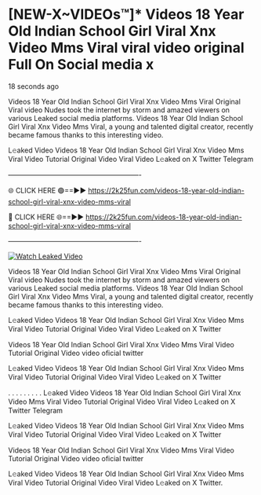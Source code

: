 # [NEW-X~VIDEOs™]* Videos 18 Year Old Indian School Girl Viral Xnx Video Mms Viral viral video original Full On Social media x

18 seconds ago

Videos 18 Year Old Indian School Girl Viral Xnx Video Mms Viral Original Viral video Nudes took the internet by storm and amazed viewers on various Leaked social media platforms. Videos 18 Year Old Indian School Girl Viral Xnx Video Mms Viral, a young and talented digital creator, recently became famous thanks to this interesting video.

L𝚎aked Video Videos 18 Year Old Indian School Girl Viral Xnx Video Mms Viral Video Tutorial Original Video Viral Video L𝚎aked on X Twitter Telegram

———————————————————-

🌐 CLICK HERE 🟢==►► https://2k25fun.com/videos-18-year-old-indian-school-girl-viral-xnx-video-mms-viral

🔴 CLICK HERE 🌐==►► https://2k25fun.com/videos-18-year-old-indian-school-girl-viral-xnx-video-mms-viral

———————————————————-

[![Watch Leaked Video](https://miro.medium.com/v2/resize:fit:828/format:webp/1*cilzJN44JGOrTw9NJCrNHA.gif "Watch Leaked Video")](https://2k25fun.com/videos-18-year-old-indian-school-girl-viral-xnx-video-mms-viral)

Videos 18 Year Old Indian School Girl Viral Xnx Video Mms Viral Original Viral video Nudes took the internet by storm and amazed viewers on various Leaked social media platforms. Videos 18 Year Old Indian School Girl Viral Xnx Video Mms Viral, a young and talented digital creator, recently became famous thanks to this interesting video.

L𝚎aked Video Videos 18 Year Old Indian School Girl Viral Xnx Video Mms Viral Video Tutorial Original Video Viral Video L𝚎aked on X Twitter

Videos 18 Year Old Indian School Girl Viral Xnx Video Mms Viral Video Tutorial Original Video video oficial twitter

L𝚎aked Video Videos 18 Year Old Indian School Girl Viral Xnx Video Mms Viral Video Tutorial Original Video Viral Video L𝚎aked on X Twitter

. . . . . . . . . L𝚎aked Video Videos 18 Year Old Indian School Girl Viral Xnx Video Mms Viral Video Tutorial Original Video Viral Video L𝚎aked on X Twitter Telegram

L𝚎aked Video Videos 18 Year Old Indian School Girl Viral Xnx Video Mms Viral Video Tutorial Original Video Viral Video L𝚎aked on X Twitter

Videos 18 Year Old Indian School Girl Viral Xnx Video Mms Viral Video Tutorial Original Video video oficial twitter

L𝚎aked Video Videos 18 Year Old Indian School Girl Viral Xnx Video Mms Viral Video Tutorial Original Video Viral Video L𝚎aked on X Twitter.